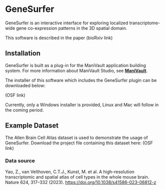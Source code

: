 # GeneSurfer

GeneSurfer is an interactive interface for exploring localized transcriptome-wide gene co-expression patterns in the 3D spatial domain.

This software is described in the paper (bioRxiv link)

## Installation
GeneSurfer is built as a plug-in for the ManiVault application building system. For more information about ManiVault Studio, see [**ManiVault**](https://www.manivault.studio/).

The installer of this software which includes the GeneSurfer plugin can be downloaded below:

(OSF link)

Currently, only a Windows installer is provided, Linux and Mac will follow in the coming period.

## Example Dataset
The Allen Brain Cell Atlas dataset is used to demonstrate the usage of GeneSurfer. Download the project file containing this dataset here: (OSF link)

### Data source
Yao, Z., van Velthoven, C.T.J., Kunst, M. et al. A high-resolution transcriptomic and spatial atlas of cell types in the whole mouse brain. Nature 624, 317–332 (2023). https://doi.org/10.1038/s41586-023-06812-z

